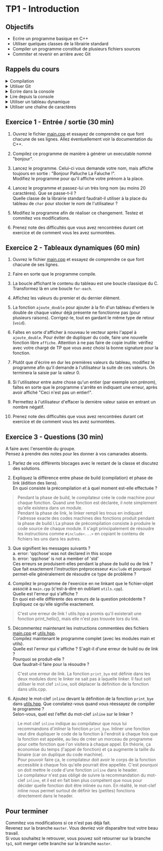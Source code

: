 # TP1 - Introduction

## Objectifs

- Ecrire un programme basique en C++
- Utiliser quelques classes de la librairie standard
- Compiler un programme constitué de plusieurs fichiers sources
- Commiter et revenir en arrière avec Git

## Rappels du cours

<details>
<summary>Compilation</summary>

```bash
# Build some source files (= generate object-files)
g++ -c file1.cpp file2.cpp file3.cpp --std=c++17
# Link the object-files into an executable.
g++ -o the_exe file1.o file2.o file3.o
# Execute the binary.
./the_exe
```
</details>

<details>
<summary>Utiliser Git</summary>

```bash
# Clone a repository.
git clone https://url_to_repository
# Move into the repository.
cd repository_folder
# Create and go on a new branch.
git switch -c new_branch
# Stage some changes (= prepare them for commit).
git add file1 file2 folder1
# Commit with a specific message on the current branch.
git commit -m "a message"
# Switch back to an existing branch.
git switch other_branch
# Put the commits of a branch named "work" into the current branch.
git merge work
```
</details>

<details>
<summary>Ecrire dans la console</summary>

```cpp
std::cout << "Value of var_a is:" << var_a << "." << std::endl;
```
</details>

<details>
<summary>Lire depuis la console</summary>

```cpp
std::cin >> var_a;
```
</details>

<details>
<summary>Utiliser un tableau dynamique</summary>

```cpp
auto values = std::vector<int>{ 1, 2, 3 };
auto first = values[0];
values.push_back(4);
```
</details>

<details>
<summary>Utiliser une chaîne de caractères</summary>

```cpp
auto first_name = std::string { "Medor" };
auto last_name = std::string { "TheDog" };
auto full_name = first_name + ' ' + last_name;
```
</details>


## Exercice 1 - Entrée / sortie (30 min)

1. Ouvrez le fichier [main.cpp](ex1/main.cpp) et essayez de comprendre ce que font chacune de ses lignes.  Allez éventuellement voir la documentation du C++.

2. Compilez ce programme de manière à générer un executable nommé "bonjour".

3. Lancez le programme. Celui-ci vous demande votre nom, mais affiche toujours en sortie : "Bonjour Palluche La Faluche !".  
Modifiez le programme pour qu'il affiche votre prénom à la place.

4. Lancez le programme et passez-lui un très long nom (au moins 20 caractères). Que se passe-t-il ?  
Quelle classe de la librairie standard faudrait-il utiliser à la place du tableau de `char` pour stocker le nom de l'utilisateur ?

5. Modifiez le programme afin de réaliser ce changement. Testez et commitez vos modifications.

6. Prenez note des difficultés que vous avez rencontrées durant cet exercice et de comment vous les avez surmontées.
 
## Exercice 2 - Tableaux dynamiques (60 min)


1. Ouvrez le fichier [main.cpp](ex2/main.cpp) et essayez de comprendre ce que font chacune de ses lignes.

2. Faire en sorte que le programme compile.

3. La boucle affichant le contenu du tableau est une boucle classique du C. Transformez là en une boucle `for-each`.

4. Affichez les valeurs du premier et du dernier élément.

5. La fonction `ajoute_double` pour ajouter à la fin d'un tableau d'entiers le double de chaque valeur déjà présente ne fonctionne pas (pour plusieurs raisons). Corrigez-le, tout en gardant le même type de retour (`void`).

6. Faîtes en sorte d'afficher à nouveau le vecteur après l'appel à `ajoute_double`.  Pour éviter de dupliquer du code, faire une nouvelle fonction libre `affiche`. Attention à ne pas faire de copie inutile: vérifiez avec votre chargé de TP que vous avez choisi la bonne signature pour la fonction.

7. Plutôt que d'écrire en dur les premières valeurs du tableau, modifiez le programme afin qu'il demande à l'utilisateur la suite de ces valeurs.
   On terminera la saisie par la valeur 0.

8. Si l'utilisateur entre autre chose qu'un entier (par exemple son prénom), faîtes en sorte que le programme s'arrête en indiquant une erreur, après avoir affiché "Ceci n'est pas un entier!".

9. Permettez à l'utilisateur d'effacer la dernière valeur saisie en entrant un nombre négatif.

10. Prenez note des difficultés que vous avez rencontrées durant cet exercice et de comment vous les avez surmontées.

## Exercice 3 - Questions (30 min)

A faire avec l'ensemble du groupe.  
Pensez à prendre des notes pour les donner à vos camarades absents.

1. Parlez de vos différents blocages avec le restant de la classe et discutez des solutions.

2. Expliquez la différence entre phase de build (compilation) et phase de link (édition des liens).  
En quoi consiste la précompilation et à quel moment est-elle effectuée ?

> Pendant la phase de build, le compilateur crée le code machine pour chaque fonction. Quand une fonction est déclarée, il note simplement qu'elle existera dans un module.\
> Pendant la phase de link, le linker rempli les trous en indiquant l'adresse exacte des codes machines des fonctions produit pendant la phase de build.\ 
> La phase de précompilation consiste à produire le code source de chaque module. Il s'agit principalement de résoudre les instructions comme `#include<...>` en copiant le contenu de fichiers les uns dans les autres.

3. Que signifient les messages suivants ?  
a. error: 'qqchose' was not declared in this scope  
b. error: 'qqchose' is not a member of 'std'  
Ces erreurs se produisent-elles pendant la phase de build ou de link ?  
Que fait exactement l'instruction préprocesseur `#include` et pourquoi permet-elle généralement de résoudre ce type de problème ?

4. Compilez le programme de l'exercice en ne linkant que le fichier-objet associé à `main.cpp` (c'est-à-dire en oubliant `utils.cpp`).  
Quelle est l'erreur qui s'affiche ?    
En quoi est-elle différente des erreurs de la question précédente ?  
Expliquez ce qu'elle signifie exactement.

> C'est une erreur de link !  utils.hpp a promis qu'il existerait une fonction print_hello(), mais elle n'est pas trouvée lors du link.

5. Décommentez maintenant les instructions commentées des fichiers [main.cpp](ex3/main.cpp) et [utils.hpp](ex3/utils.hpp).  
Compilez maintenant le programme complet (avec les modules main et utils).  
Quelle est l'erreur qui s'affiche ? S'agit-il d'une erreur de build ou de link ?  
Pourquoi se produit-elle ?  
Que faudrait-il faire pour la résoudre ?

> C'est une erreur de link.  La fonction `print_bye` est définie dans les deux modules donc le linker ne sait pas à laquelle linker.
> Il faut soit utiliser le mot clef `inline`, soit déplacer la définition de la fonction dans utils.cpp.

6. Ajoutez le mot-clef `inline` devant la définition de la fonction `print_bye` dans [utils.hpp](ex3/utils.hpp). Que constatez-vous quand vous réessayez de compiler le programme ?  
Selon-vous, quel est l'effet du mot-clef `inline` sur le linker ?

> Le mot clef `inline` indique au compilateur que nous lui recommandons d'*inliner* la fonction `print_bye`. Inliner une fonction veut dire dupliquer le code de la fonction à l'endroit à chaque fois que la fonction est appelée, au lieu de créer un morceau de programme pour cette fonction que l'on visitera à chaque appel.  En théorie, ça économise du temps (l'appel de fonction) et ça augmente la taille du binaire (car on duplique du code machine).\
> Pour pouvoir faire ça, le compilateur doit avoir le corps de la fonction accessible à chaque fois qu'elle pourrait être appellée. C'est pourquoi on doit mettre le code d'une fonction `inline` dans le header.\
> Le compilateur n'est pas obligé de suivre la recommandation du mot-clef `inline`, et il est en fait bien plus compétent que nous pour décider quelle fonction doit être inlinée ou non.  En réalité, le mot-clef inline nous permet surtout de définir les (petites) fonctions directement dans le header.

## Pour terminer

Commitez vos modifications si ce n'est pas déjà fait.  
Revenez sur la branche `master`. Vous devriez voir disparaître tout votre beau travail.  
Si vous souhaitez le retrouver, vous pouvez soit retourner sur la branche `tp1`, soit merger cette branche sur la branche `master`.
